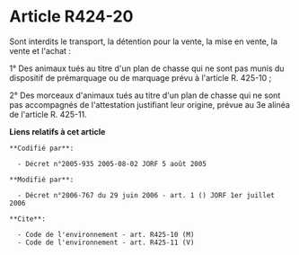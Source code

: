 # Article R424-20

Sont interdits le transport, la détention pour la vente, la mise en vente, la vente et l'achat :

1° Des animaux tués au titre d'un plan de chasse qui ne sont pas munis du dispositif de prémarquage ou de marquage prévu à
l'article R. 425-10 ;

2° Des morceaux d'animaux tués au titre d'un plan de chasse qui ne sont pas accompagnés de l'attestation justifiant leur
origine, prévue au 3e alinéa de l'article R. 425-11.

**Liens relatifs à cet article**

	**Codifié par**:

	  - Décret n°2005-935 2005-08-02 JORF 5 août 2005

	**Modifié par**:

	  - Décret n°2006-767 du 29 juin 2006 - art. 1 () JORF 1er juillet 2006

	**Cite**:

	  - Code de l'environnement - art. R425-10 (M)
	  - Code de l'environnement - art. R425-11 (V)
